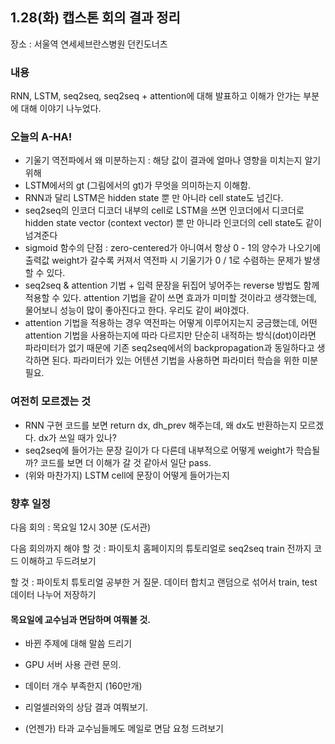 ## 1.28(화) 캡스톤 회의 결과 정리

장소 : 서울역 연세세브란스병원 던킨도너츠

### 내용

RNN, LSTM, seq2seq, seq2seq + attention에 대해 발표하고 이해가 안가는 부분에 대해 이야기 나누었다.

### 오늘의 A-HA!

* 기울기 역전파에서 왜 미분하는지 : 해당 값이 결과에 얼마나 영향을 미치는지 알기 위해
* LSTM에서의 gt (그림에서의 gt)가 무엇을 의미하는지 이해함.
* RNN과 달리 LSTM은 hidden state 뿐 만 아니라 cell state도 넘긴다.
* seq2seq의 인코더 디코더 내부의 cell로 LSTM을 쓰면 인코더에서 디코더로 hidden state vector (context vector) 뿐 만 아니라 인코더의 cell state도 같이 넘겨준다
* sigmoid 함수의 단점 : zero-centered가 아니여서 항상 0 - 1의 양수가 나오기에 출력값 weight가 갈수록 커져서 역전파 시 기울기가 0 / 1로 수렴하는 문제가 발생할 수  있다.
* seq2seq & attention 기법 + 입력 문장을 뒤집어 넣어주는 reverse 방법도 함께 적용할 수 있다. attention 기법을 같이 쓰면 효과가 미미할 것이라고 생각했는데, 물어보니 성능이 많이 좋아진다고 한다. 우리도 같이 써야겠다.
* attention 기법을 적용하는 경우 역전파는 어떻게 이루어지는지 궁금했는데, 어떤 attention 기법을 사용하는지에 따라 다르지만 단순히 내적하는 방식(dot)이라면 파라미터가 없기 때문에 기존 seq2seq에서의 backpropagation과 동일하다고 생각하면 된다. 파라미터가 있는 어텐션 기법을 사용하면 파라미터 학습을 위한 미분 필요.

### 여전히 모르겠는 것

* RNN 구현 코드를 보면 return dx, dh_prev 해주는데, 왜 dx도 반환하는지 모르겠다. dx가 쓰일 때가 있나?
* seq2seq에 들어가는 문장 길이가 다 다른데 내부적으로 어떻게 weight가 학습될까? 코드를 보면 더 이해가 갈 것 같아서 일단 pass.
* (위와 마찬가지) LSTM cell에 문장이 어떻게 들어가는지

### 향후 일정

다음 회의 : 목요일 12시 30분 (도서관)

다음 회의까지 해야 할 것 : 파이토치 홈페이지의 튜토리얼로 seq2seq train 전까지 코드 이해하고 두드려보기

할 것 : 파이토치 튜토리얼 공부한 거 질문. 데이터 합치고 랜덤으로 섞어서 train, test 데이터 나누어 저장하기

#### 목요일에 교수님과 면담하며 여쭤볼 것.
- 바뀐 주제에 대해 말씀 드리기
- GPU 서버 사용 관련 문의.
- 데이터 개수 부족한지 (160만개)
- 리얼셀러와의 상담 결과 여쭤보기.

- (언젠가) 타과 교수님들께도 메일로 면담 요청 드려보기

